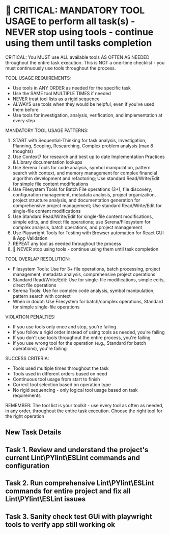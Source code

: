 # 🔴 CRITICAL: MANDATORY TOOL USAGE to perform all task(s) - NEVER stop using tools - continue using them until tasks completion

CRITICAL: You MUST use ALL available tools AS OFTEN AS NEEDED throughout the entire task execution. This is NOT a one-time checklist - you must continuously use tools throughout the process.

TOOL USAGE REQUIREMENTS:

- Use tools in ANY ORDER as needed for the specific task
- Use the SAME tool MULTIPLE TIMES if needed
- NEVER treat tool lists as a rigid sequence
- ALWAYS use tools when they would be helpful, even if you've used them before
- Use tools for investigation, analysis, verification, and implementation at every step

MANDATORY TOOL USAGE PATTERNS:

1. START with Sequential-Thinking for task analysis, Investigation, Planning, Scoping, Researching, Complex problem analysis (max 8 thoughts)
2. Use Context7 for research and best up to date Implementation Practices & Library documentation lookups
3. Use Serena Tools for code analysis, symbol manipulation, pattern search with context, and memory management for complex financial algorithm development and refactoring; Use standard Read/Write/Edit for simple file content modifications
4. Use Filesystem Tools for Batch File operations (3+), file discovery, configuration management, metadata analysis, project organization, project structure analysis, and documentation generation for comprehensive project management; Use standard Read/Write/Edit for single-file content modifications
5. Use Standard Read/Write/Edit for single-file content modifications, simple edits, and direct file operations; use Serena/Filesystem for complex analysis, batch operations, and project management
6. Use Playwright Tools for Testing with Browser automation for React GUI & App Validation
7. REPEAT any tool as needed throughout the process
8. 🔴 NEVER stop using tools - continue using them until task completion

TOOL OVERLAP RESOLUTION:

- Filesystem Tools: Use for 3+ file operations, batch processing, project management, metadata analysis, comprehensive project operations
- Standard Read/Write/Edit: Use for single-file modifications, simple edits, direct file operations
- Serena Tools: Use for complex code analysis, symbol manipulation, pattern search with context
- When in doubt: Use Filesystem for batch/complex operations, Standard for simple single-file operations

VIOLATION PENALTIES:

- If you use tools only once and stop, you're failing
- If you follow a rigid order instead of using tools as needed, you're failing
- If you don't use tools throughout the entire process, you're failing
- If you use wrong tool for the operation (e.g., Standard for batch operations), you're failing

SUCCESS CRITERIA:

- Tools used multiple times throughout the task
- Tools used in different orders based on need
- Continuous tool usage from start to finish
- Correct tool selection based on operation type
- No rigid sequencing - only logical tool usage based on task requirements

REMEMBER: The tool list is your toolkit - use every tool as often as needed, in any order, throughout the entire task execution. Choose the right tool for the right operation

## New Task Details

## Task 1. Review and understand the project's current Lint\PYlint\ESLint commands and configuration

## Task 2. Run comprehensive Lint\PYlint\ESLint commands for entire project and fix all Lint\PYlint\ESLint issues

## Task 3. Sanity check test GUi with playwright tools to verify app still working ok
